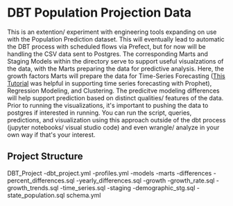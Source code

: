 # DBT Population Projection Data

This is an extention/ experiment with engineering tools expanding on use with the Population Prediction dataset. This will eventually lead to automatic the DBT process with scheduled flows via Prefect, but for now will be handling the CSV data sent to Postgres. The corresponding Marts and Staging Models within the directory serve to support useful visualzations of the data, with the Marts preparing the data for predictive analysis. Here, the growth factors Marts will prepare the data for Time-Series Forecasting ([This Tutorial](https://www.kaggle.com/code/prashant111/tutorial-time-series-forecasting-with-prophet) was helpful in supporting time series forecasting with Prophet), Regression Modeling, and Clustering. The predicitve modeling differences will help support prediction based on distinct qualities/ features of the data. Prior to running the visualizations, it's important to pushing the data to postgres if interested in running. You can run the script, queries, predictions, and visualization using this approach outside of the dbt process (jupyter notebooks/ visual studio code) and even wrangle/ analyze in your own way if that's your interest. 

## Project Structure

DBT_Project
  -dbt_project.yml
  -profiles.yml
  -models
    -marts
      -differences
        -percent_differences.sql
        -yearly_differences.sql
      -growth
        -growth_rate.sql
        -growth_trends.sql
        -time_series.sql
    -staging
        -demographic_stg.sql
        -state_population.sql
        schema.yml

